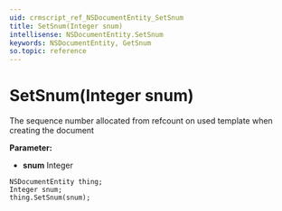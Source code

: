 ```yaml
---
uid: crmscript_ref_NSDocumentEntity_SetSnum
title: SetSnum(Integer snum)
intellisense: NSDocumentEntity.SetSnum
keywords: NSDocumentEntity, GetSnum
so.topic: reference
---
```


# SetSnum(Integer snum)

The sequence number allocated from refcount on used template when creating the document

**Parameter:** 
 - **snum** Integer

```crmscript
NSDocumentEntity thing;
Integer snum;
thing.SetSnum(snum);
```

